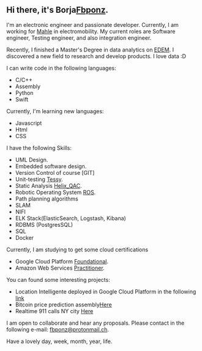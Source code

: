 ## Hi there, it's Borja[Fbponz](https://www.linkedin.com/in/borja-ponz-camps-43248965/).

I'm an electronic engineer and passionate developer. Currently, I am working for [Mahle](https://www.mahle.com) in electromobility. My current roles are Software engineer, Testing engineer, and also integration engineer. 

Recently, I finished a Master's Degree in data analytics on [EDEM](https://edem.eu/master-big-data-analytics/). I discovered a new field to research and develop products. I love data :D

I can write code in the following languages:
+ C/C++
+ Assembly
+ Python
+ Swift

Currently, I'm learning new languages:
+ Javascript
+ Html
+ CSS

I have the following Skills:
+ UML Design.
+ Embedded software design.
+ Version Control of course [GIT]
+ Unit-testing [Tessy](https://www.razorcat.com/en/product-tessy.html).
+ Static Analysis [Helix_QAC](https://www.perforce.com/products/helix-qac).
+ Robotic Operating System [ROS](https://www.ros.org).
+ Path planning algorithms
+ SLAM
+ NIFI
+ ELK Stack(ElasticSearch, Logstash, Kibana)
+ RDBMS (PostgresSQL)
+ SQL
+ Docker 

Currently, I am studying to get some cloud certifications
+ Google Cloud Platform [Foundational](https://cloud.google.com/certification).
+ Amazon Web Services [Practitioner](https://aws.amazon.com/es/certification/).

You can found some interesting projects:

+ Location Intelligente deployed in Google Cloud Platform in the following [link](https://github.com/fbponz/tfm-jeff)
+ Bitcoin price prediction assembly[Here](https://github.com/fbponz/kiribati-dp3)
+ Realtime 911 calls NY city [Here](https://github.com/fbponz/NIFI-ELK)


I am open to collaborate and hear any proposals. Please contact in the following e-mail: [fbponz@protonmail.ch](fbponz@protonmail.ch). 

Have a lovely day, week, month, year, life.

